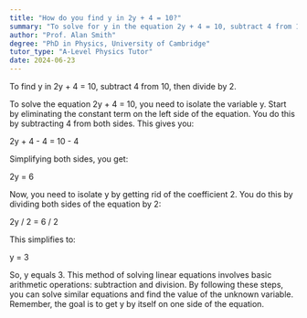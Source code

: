 ```yaml
---
title: "How do you find y in 2y + 4 = 10?"
summary: "To solve for y in the equation 2y + 4 = 10, subtract 4 from 10 and then divide the result by 2."
author: "Prof. Alan Smith"
degree: "PhD in Physics, University of Cambridge"
tutor_type: "A-Level Physics Tutor"
date: 2024-06-23
---
```


To find y in 2y + 4 = 10, subtract 4 from 10, then divide by 2.

To solve the equation 2y + 4 = 10, you need to isolate the variable y. Start by eliminating the constant term on the left side of the equation. You do this by subtracting 4 from both sides. This gives you:

2y + 4 - 4 = 10 - 4

Simplifying both sides, you get:

2y = 6

Now, you need to isolate y by getting rid of the coefficient 2. You do this by dividing both sides of the equation by 2:

2y / 2 = 6 / 2

This simplifies to:

y = 3

So, y equals 3. This method of solving linear equations involves basic arithmetic operations: subtraction and division. By following these steps, you can solve similar equations and find the value of the unknown variable. Remember, the goal is to get y by itself on one side of the equation.
    